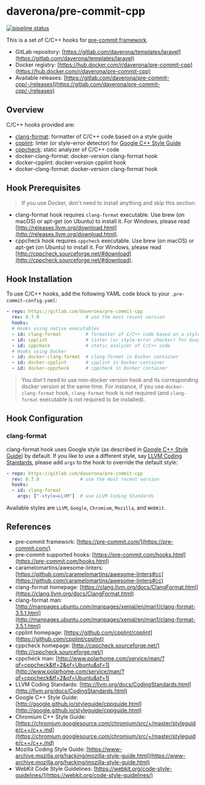 # daverona/pre-commit-cpp

[![pipeline status](https://gitlab.com/daverona//pre-commit-cpp/badges/master/pipeline.svg)](https://gitlab.com/daverona/pre-commit-cpp/-/commits/master)

This is a set of C/C++ hooks for [pre-commit framework](https://pre-commit.com/).

* GitLab repository: [https://gitlab.com/daverona/templates/laravel](https://gitlab.com/daverona/templates/laravel)
* Docker registry: [https://hub.docker.com/r/daverona/pre-commit-cpp](https://hub.docker.com/r/daverona/pre-commit-cpp)
* Available releases: [https://gitlab.com/daverona/pre-commit-cpp/-/releases](https://gitlab.com/daverona/pre-commit-cpp/-/releases)

## Overview

C/C++ hooks provided are:

* [clang-format](https://clang.llvm.org): formatter of C/C++ code based on a
style guide
* [cpplint](https://github.com/cpplint/cpplint): linter
(or style-error detector) for
[Google C++ Style Guide](http://google.github.io/styleguide/cppguide.html)
* [cppcheck](http://cppcheck.sourceforge.net/): static analyzer of C/C++ code
* docker-clang-format: docker-version clang-format hook
* docker-cpplint: docker-version cpplint hook
* docker-clang-format: docker-version clang-format hook

## Hook Prerequisites

> If you use Docker, don't need to install anything and skip this section.

* clang-format hook requires `clang-format` executable. Use 
brew (on macOS) or apt-get (on Ubuntu) to install it. For Windows, please read
[http://releases.llvm.org/download.html](http://releases.llvm.org/download.html).
* cppcheck hook requires `cppcheck` executable. Use brew 
(on macOS) or apt-get (on Ubuntu) to install it. For Windows, please read
[http://cppcheck.sourceforge.net/#download](http://cppcheck.sourceforge.net/#download).

## Hook Installation

To use C/C++ hooks, add the following YAML code block to your
`.pre-commit-config.yaml`:

```yaml
- repo: https://gitlab.com/daverona/pre-commit-cpp
  rev: 0.7.0                 # use the most recent version
  hooks:
  # Hooks using native executables
  - id: clang-format         # formatter of C/C++ code based on a style guide
  - id: cpplint              # linter (or style-error checker) for Google C++ Style Guide
  - id: cppcheck             # static analyzer of C/C++ code
  # Hooks using Docker
  - id: docker-clang-format  # clang-format in Docker container
  - id: docker-cpplint       # cpplint in Docker container
  - id: docker-cppcheck      # cppcheck in Docker container
```

> You don't need to use non-docker version hook and its corresponding docker version at the same time.
> For instance, if you use `docker-clang-format` hook, `clang-format` hook is not required (and `clang-format` executable is not required to be installed).

## Hook Configuration

### clang-format

clang-format hook uses Google style (as described in 
[Google C++ Style Guide](http://google.github.io/styleguide/cppguide.html)) 
by default. If you like to use a different style, say
[LLVM Coding Standards](http://llvm.org/docs/CodingStandards.html),
please add `args` to the hook to override the default style:

```yaml
- repo: https://gitlab.com/daverona/pre-commit-cpp
  rev: 0.7.0               # use the most recent version
  hooks:
  - id: clang-format
    args: ["-style=LLVM"]  # use LLVM Coding Standards
```

Available styles are `LLVM`, `Google`, `Chromium`, `Mozilla`, and `WebKit`.

## References

* pre-commit framework: [https://pre-commit.com/](https://pre-commit.com/)
* pre-commit supported hooks: [https://pre-commit.com/hooks.html](https://pre-commit.com/hooks.html)
* caramelomartins/awesome-linters: [https://github.com/caramelomartins/awesome-linters#cc](https://github.com/caramelomartins/awesome-linters#cc)
* clang-format homepage: [https://clang.llvm.org/docs/ClangFormat.html](https://clang.llvm.org/docs/ClangFormat.html) 
* clang-format man: [http://manpages.ubuntu.com/manpages/xenial/en/man1/clang-format-3.5.1.html](http://manpages.ubuntu.com/manpages/xenial/en/man1/clang-format-3.5.1.html)
* cpplint homepage: [https://github.com/cpplint/cpplint](https://github.com/cpplint/cpplint)
* cppcheck homepage: [http://cppcheck.sourceforge.net/](http://cppcheck.sourceforge.net/)
* cppcheck man: [http://www.polarhome.com/service/man/?qf=cppcheck&tf=2&of=Ubuntu&sf=1](http://www.polarhome.com/service/man/?qf=cppcheck&tf=2&of=Ubuntu&sf=1)
* LLVM Coding Standards: [http://llvm.org/docs/CodingStandards.html](http://llvm.org/docs/CodingStandards.html)
* Google C++ Style Guide: [http://google.github.io/styleguide/cppguide.html](http://google.github.io/styleguide/cppguide.html)
* Chromium C++ Style Guide: [https://chromium.googlesource.com/chromium/src/+/master/styleguide/c++/c++.md](https://chromium.googlesource.com/chromium/src/+/master/styleguide/c++/c++.md)
* Mozilla Coding Style Guide: [https://www-archive.mozilla.org/hacking/mozilla-style-guide.html](https://www-archive.mozilla.org/hacking/mozilla-style-guide.html)
* WebKit Code Style Guidelines: [https://webkit.org/code-style-guidelines/](https://webkit.org/code-style-guidelines/)
